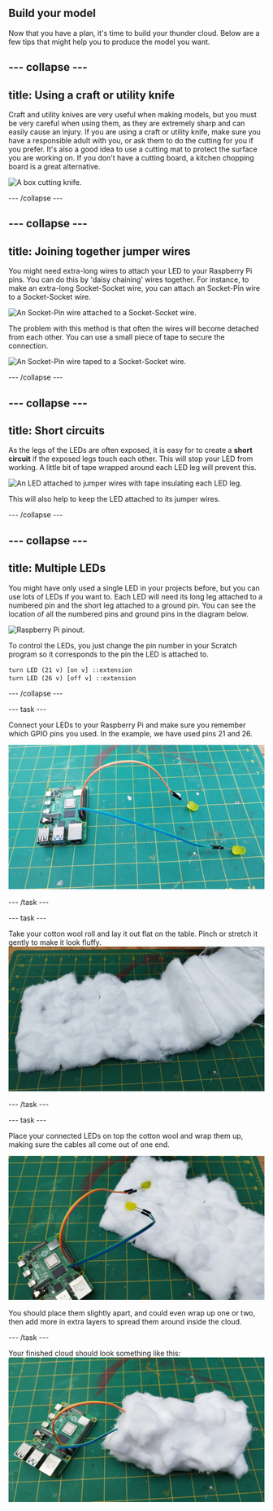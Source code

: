 ## Build your model

Now that you have a plan, it's time to build your thunder cloud. Below are a few tips that might help you to produce the model you want.

--- collapse ---
---
title: Using a craft or utility knife
---

Craft and utility knives are very useful when making models, but you must be very careful when using them, as they are extremely sharp and can easily cause an injury. If you are using a craft or utility knife, make sure you have a responsible adult with you, or ask them to do the cutting for you if you prefer. It's also a good idea to use a cutting mat to protect the surface you are working on. If you don't have a cutting board, a kitchen chopping board is a great alternative.

![A box cutting knife.](https://upload.wikimedia.org/wikipedia/commons/c/cf/Box-cutter.jpg)

--- /collapse ---

--- collapse ---
---
title: Joining together jumper wires
---

You might need extra-long wires to attach your LED to your Raspberry Pi pins. You can do this by 'daisy chaining' wires together. For instance, to make an extra-long Socket-Socket wire, you can attach an Socket-Pin wire to a Socket-Socket wire.

![An Socket-Pin wire attached to a Socket-Socket wire.](images/daisy-chain.jpg)

The problem with this method is that often the wires will become detached from each other. You can use a small piece of tape to secure the connection.

![An Socket-Pin wire taped to a Socket-Socket wire.](images/tape-daisy-chain.jpg)

--- /collapse ---

--- collapse ---
---
title: Short circuits
---

As the legs of the LEDs are often exposed, it is easy for to create a **short circuit** if the exposed legs touch each other. This will stop your LED from working. A little bit of tape wrapped around each LED leg will prevent this.

![An LED attached to jumper wires with tape insulating each LED leg.](images/insulated-led.jpg)

This will also help to keep the LED attached to its jumper wires.

--- /collapse ---

--- collapse ---
---
title: Multiple LEDs
---

You might have only used a single LED in your projects before, but you can use lots of LEDs if you want to. Each LED will need its long leg attached to a numbered pin and the short leg attached to a ground pin. You can see the location of all the numbered pins and ground pins in the diagram below.

![Raspberry Pi pinout.](https://www.raspberrypi.com/documentation/computers/images/GPIO-Pinout-Diagram-2.png)

To control the LEDs, you just change the pin number in your Scratch program so it corresponds to the pin the LED is attached to.

```blocks3
turn LED (21 v) [on v] ::extension
turn LED (26 v) [off v] ::extension
```

--- /collapse ---

--- task ---

Connect your LEDs to your Raspberry Pi and make sure you remember which GPIO pins you used. In the example, we have used pins 21 and 26.

![A Raspberry Pi board with two yellow LEDs connected to it via jumper wires, placed on a green cutting mat.](images/LEDconnnect.jpeg)

--- /task ---

--- task ---

Take your cotton wool roll and lay it out flat on the table. Pinch or stretch it gently to make it look fluffy.
![A piece of white cotton padding, unfolded and spread out on a green cutting mat.](images/flatcotton.jpeg)

--- /task ---

--- task ---

Place your connected LEDs on top the cotton wool and wrap them up, making sure the cables all come out of one end. 

![A Raspberry Pi board connected to a piece of white cotton padding, with two yellow LEDs embedded in the cotton, placed on a green cutting mat.](images/wrap_bulbs.jpeg)

You should place them slightly apart, and could even wrap up one or two, then add more in extra layers to spread them around inside the cloud.

--- /task ---

Your finished cloud should look something like this:
![A Raspberry Pi board connected to a bundle of cotton-like material using jumper wires, placed on a green cutting mat.](images/bulbs_wrapped.jpeg)
